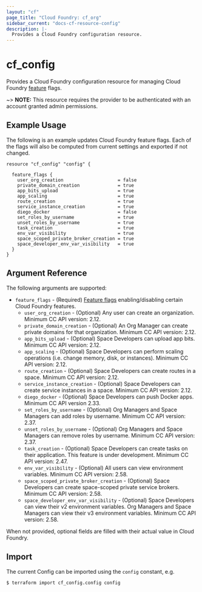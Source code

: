 ```yaml
---
layout: "cf"
page_title: "Cloud Foundry: cf_org"
sidebar_current: "docs-cf-resource-config"
description: |-
  Provides a Cloud Foundry configuration resource.
---
```


# cf\_config

Provides a Cloud Foundry configuration resource for managing Cloud Foundry [feature](https://docs.cloudfoundry.org/adminguide/listing-feature-flags.html) flags.

~> **NOTE:** This resource requires the provider to be authenticated with an account granted admin permissions.
 

## Example Usage

The following is an example updates Cloud Foundry feature flags. Each of the flags will also be computed from current settings and exported if not changed.

```
resource "cf_config" "config" {

  feature_flags {
    user_org_creation                    = false
    private_domain_creation              = true
    app_bits_upload                      = true
    app_scaling                          = true
    route_creation                       = true
    service_instance_creation            = true
    diego_docker                         = false
    set_roles_by_username                = true
    unset_roles_by_username              = true
    task_creation                        = true
    env_var_visibility                   = true
    space_scoped_private_broker_creation = true
    space_developer_env_var_visibility   = true
  }
}
```

## Argument Reference

The following arguments are supported:

* `feature_flags` - (Required) [Feature flags](https://docs.cloudfoundry.org/adminguide/listing-feature-flags.html) enabling/disabling certain Cloud Foundry features.
  - `user_org_creation` - (Optional) Any user can create an organization. Minimum CC API version: 2.12.
  - `private_domain_creation` - (Optional) An Org Manager can create private domains for that organization. Minimum CC API version: 2.12.
  - `app_bits_upload` - (Optional) Space Developers can upload app bits. Minimum CC API version: 2.12.
  - `app_scaling` - (Optional) Space Developers can perform scaling operations (i.e. change memory, disk, or instances). Minimum CC API version: 2.12.
  - `route_creation` - (Optional) Space Developers can create routes in a space. Minimum CC API version: 2.12.
  - `service_instance_creation` - (Optional) Space Developers can create service instances in a space. Minimum CC API version: 2.12.
  - `diego_docker` - (Optional) Space Developers can push Docker apps. Minimum CC API version 2.33.
  - `set_roles_by_username` - (Optional) Org Managers and Space Managers can add roles by username. Minimum CC API version: 2.37.
  - `unset_roles_by_username` - (Optional) Org Managers and Space Managers can remove roles by username. Minimum CC API version: 2.37.
  - `task_creation` - (Optional) Space Developers can create tasks on their application. This feature is under development. Minimum CC API version: 2.47.
  - `env_var_visibility` - (Optional) All users can view environment variables. Minimum CC API version: 2.58.
  - `space_scoped_private_broker_creation` - (Optional) Space Developers can create space-scoped private service brokers. Minimum CC API version: 2.58.
  - `space_developer_env_var_visibility` - (Optional) Space Developers can view their v2 environment variables. Org Managers and Space Managers can view their v3 environment variables. Minimum CC API version: 2.58.

When not provided, optional fields are filled with their actual value in Cloud Foundry.

## Import

The current Config can be imported using the `config` constant, e.g.

```
$ terraform import cf_config.config config
```
